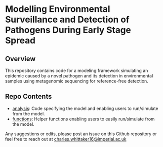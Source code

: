 # Modelling Environmental Surveillance and Detection of Pathogens During Early Stage Spread 

## Overview
This repository contains code for a modeling framework simulating an epidemic caused by a novel pathogen and its detection in environmental samples using metagenomic sequencing for reference-free detection. 

## Repo Contents
- [analysis](./analysis): Code specifying the model and enabling users to run/simulate from the model.
- [functions](./functions): Helper functions enabling users to easily run/simulate from the model.

Any suggestions or edits, please post an issue on this Github repository or feel free to reach out at charles.whittaker16@imperial.ac.uk